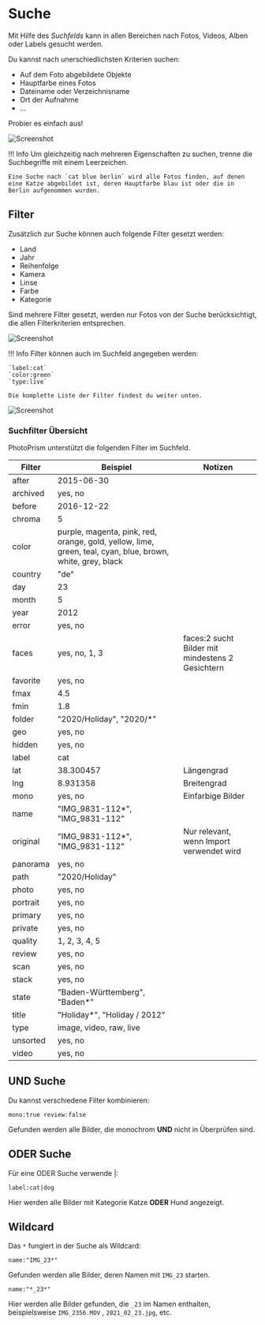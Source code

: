 # Suche #
Mit Hilfe des *Suchfelds* kann  in allen Bereichen nach Fotos, Videos, Alben oder Labels gesucht werden.

Du kannst nach unerschiedlichsten Kriterien suchen:

* Auf dem Foto abgebildete Objekte
* Hauptfarbe eines Fotos
* Dateiname oder Verzeichnisname
* Ort der Aufnahme
* ...

Probier es einfach aus!

   ![Screenshot](img/search-beach.png)

!!! Info
    Um gleichzeitig nach mehreren Eigenschaften zu suchen, trenne die Suchbegriffe mit einem Leerzeichen.

    Eine Suche nach `cat blue berlin` wird alle Fotos finden, auf denen eine Katze abgebildet ist, deren Hauptfarbe blau ist oder die in Berlin aufgenommen wurden.

## Filter ##
Zusätzlich zur Suche können auch folgende Filter gesetzt werden:

* Land
* Jahr
* Reihenfolge
* Kamera
* Linse
* Farbe
* Kategorie

Sind mehrere Filter gesetzt, werden nur Fotos von der Suche berücksichtigt, die allen Filterkriterien entsprechen.

 ![Screenshot](img/color-red.png)

!!! Info
    Filter können auch im Suchfeld angegeben werden:

    `label:cat`
    `color:green`
    `type:live`

    Die komplette Liste der Filter findest du weiter unten.
    
   
   ![Screenshot](img/color-green.png)


### Suchfilter Übersicht ###
PhotoPrism unterstützt die folgenden Filter im Suchfeld.
    
| Filter      | Beispiel | Notizen |
| ----------- | ----------- | - |
| after      |    2015-06-30    | |
| archived     |    yes, no    | |
| before      |   2016-12-22     | |
| chroma     |   5     | |
| color  | purple, magenta, pink, red, orange, gold, yellow, lime, green, teal, cyan, blue, brown, white, grey, black       | |
| country     | "de" | |
| day     |  23    | |
| month     |  5    | |
| year     |  2012    | |
| error     |    yes, no    | |
| faces     |  yes, no, 1, 3    | faces:2 sucht Bilder mit mindestens 2 Gesichtern|
| favorite     |    yes, no    | |
| fmax     |    4.5  | |
| fmin     |    1.8    | |
| folder | "2020/Holiday", "2020/*" | |
| geo | yes, no | |
| hidden     |    yes, no    | |
| label      |    cat    | |
| lat     |    38.300457    | Längengrad |
| lng     |   8.931358   | Breitengrad |
| mono     |    yes, no  | Einfarbige Bilder |
| name     | "IMG_9831-112*", "IMG_9831-112" | |
| original     | "IMG_9831-112*", "IMG_9831-112" | Nur relevant, wenn Import verwendet wird |
| panorama     |    yes, no    | |
| path | "2020/Holiday" | |
| photo | yes, no | |
| portrait     |    yes, no  | |
| primary | yes, no | |
| private     |    yes, no    | |
| quality     |   1, 2, 3, 4, 5   | |
| review     |   yes, no   | |
| scan     |    yes, no    | |
| stack     |    yes, no    | |
| state     | "Baden-Württemberg", "Baden*" | |
| title     | "Holiday*", "Holiday / 2012" | |
| type     |   image, video, raw, live     | |
| unsorted     |    yes, no    | |
| video | yes, no | |

## UND Suche ##
Du kannst verschiedene Filter kombinieren:

```
mono:true review:false
```

Gefunden werden alle Bilder, die monochrom **UND** nicht in Überprüfen sind.

## ODER Suche ##
Für eine ODER Suche verwende |:

```
label:cat|dog
```

Hier werden alle Bilder mit Kategorie Katze **ODER** Hund angezeigt.

## Wildcard ##
Das `*` fungiert in der Suche als Wildcard:

```
name:"IMG_23*"
```

Gefunden werden alle Bilder, deren Namen mit `IMG_23` starten.


```
name:"*_23*"
```

Hier werden alle Bilder gefunden, die  `_23` im Namen enthalten, beispielsweise `IMG_2356.MOV` , `2021_02_23.jpg`, etc.
